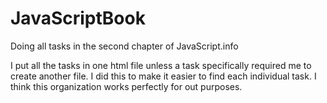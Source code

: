 # JavaScriptBook
Doing all tasks in the second chapter of JavaScript.info

I put all the tasks in one html file unless a task specifically required me to create another file. I did this to make it easier to find each individual task. I think this organization works perfectly for out purposes.
